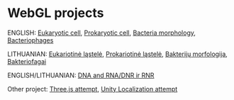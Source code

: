 # WebGL projects

ENGLISH:
[Eukaryotic cell](https://skimmeds.github.io/unity-webgl/eukaryotic-cell), 
[Prokaryotic cell](https://skimmeds.github.io/unity-webgl/prokaryotic-cell), 
[Bacteria morphology](https://skimmeds.github.io/unity-webgl/bacteria-structures), 
[Bacteriophages](https://skimmeds.github.io/unity-webgl/bacteriophages)


LITHUANIAN:
[Eukariotinė ląstelė](https://skimmeds.github.io/unity-webgl/eukariotine-lastele), 
[Prokariotinė ląstelė](https://skimmeds.github.io/unity-webgl/prokariotine-lastele), 
[Bakterijų morfologija](https://skimmeds.github.io/unity-webgl/bakteriju-strukturos), 
[Bakteriofagai](https://skimmeds.github.io/unity-webgl/bakteriofagai)


ENGLISH/LITHUANIAN:
[DNA and RNA/DNR ir RNR](https://skimmeds.github.io/unity-webgl/DNR)

Other project:
[Three.js attempt](https://skimmeds.github.io/unity-webgl/THREE-prokaryotic/index.html), 
[Unity Localization attempt](https://skimmeds.github.io/unity-webgl/prokaryote-localization)
